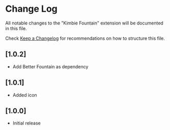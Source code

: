 # Change Log

All notable changes to the "Kimbie Fountain" extension will be documented in this file.

Check [Keep a Changelog](http://keepachangelog.com/) for recommendations on how to structure this file.

## [1.0.2]

- Add Better Fountain as dependency

## [1.0.1]

- Added icon


## [1.0.0]

- Initial release
